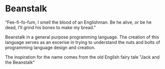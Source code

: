 # Beanstalk

“Fee-fi-fo-fum,
I smell the blood of an Englishman.
Be he alive, or be he dead,
I’ll grind his bones to make my bread.”

Beanstalk in a general purpose programming language. The creation of this language serves as an excerise in trying to understand the nuts and bolts of programming language design and creation.

The inspiration for the name comes from the old English fairy tale "Jack and the Beanstalk"
